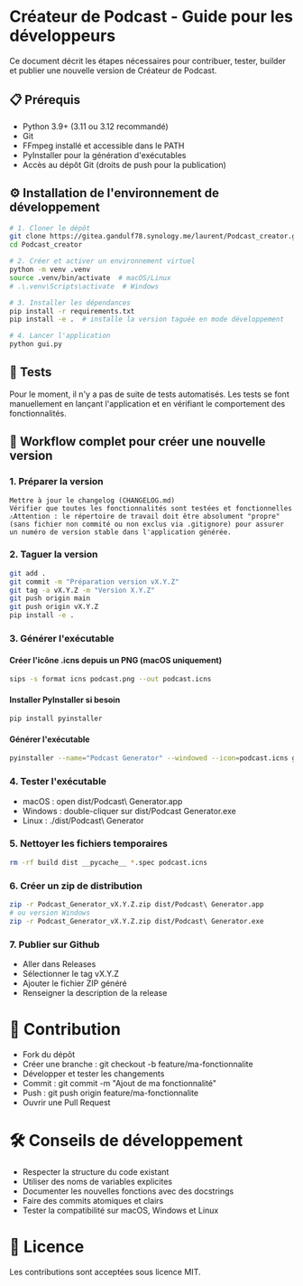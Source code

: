 # Créateur de Podcast - Guide pour les développeurs

Ce document décrit les étapes nécessaires pour contribuer, tester, builder et publier une nouvelle version de Créateur de Podcast.

## 📋 Prérequis

- Python 3.9+ (3.11 ou 3.12 recommandé)
- Git
- FFmpeg installé et accessible dans le PATH
- PyInstaller pour la génération d'exécutables
- Accès au dépôt Git (droits de push pour la publication)

## ⚙️ Installation de l'environnement de développement

```sh
# 1. Cloner le dépôt
git clone https://gitea.gandulf78.synology.me/laurent/Podcast_creator.git
cd Podcast_creator

# 2. Créer et activer un environnement virtuel
python -m venv .venv
source .venv/bin/activate  # macOS/Linux
# .\.venv\Scripts\activate  # Windows

# 3. Installer les dépendances
pip install -r requirements.txt
pip install -e .  # installe la version taguée en mode développement

# 4. Lancer l'application
python gui.py
```

## 🧪 Tests
Pour le moment, il n'y a pas de suite de tests automatisés.
Les tests se font manuellement en lançant l'application et en vérifiant le comportement des fonctionnalités.

## 🚀 Workflow complet pour créer une nouvelle version

### 1. Préparer la version
    Mettre à jour le changelog (CHANGELOG.md)
    Vérifier que toutes les fonctionnalités sont testées et fonctionnelles
    ⚠️Attention : le répertoire de travail doit être absolument "propre" (sans fichier non commité ou non exclus via .gitignore) pour assurer un numéro de version stable dans l'application générée.

    
### 2. Taguer la version

```sh
git add .
git commit -m "Préparation version vX.Y.Z"
git tag -a vX.Y.Z -m "Version X.Y.Z"
git push origin main
git push origin vX.Y.Z
pip install -e .
```

### 3. Générer l'exécutable
#### Créer l'icône .icns depuis un PNG (macOS uniquement)
```sh
sips -s format icns podcast.png --out podcast.icns
```

#### Installer PyInstaller si besoin
```sh
pip install pyinstaller
```

#### Générer l'exécutable
```sh
pyinstaller --name="Podcast Generator" --windowed --icon=podcast.icns gui.py
```

### 4. Tester l'exécutable

- macOS : open dist/Podcast\ Generator.app
- Windows : double-cliquer sur dist/Podcast Generator.exe
- Linux : ./dist/Podcast\ Generator

### 5. Nettoyer les fichiers temporaires
```sh
rm -rf build dist __pycache__ *.spec podcast.icns
```

### 6. Créer un zip de distribution
```sh
zip -r Podcast_Generator_vX.Y.Z.zip dist/Podcast\ Generator.app
# ou version Windows
zip -r Podcast_Generator_vX.Y.Z.zip dist/Podcast\ Generator.exe
```

### 7. Publier sur Github
- Aller dans Releases
- Sélectionner le tag vX.Y.Z
- Ajouter le fichier ZIP généré
- Renseigner la description de la release


# 🤝 Contribution
- Fork du dépôt 
- Créer une branche : git checkout -b feature/ma-fonctionnalite 
- Développer et tester les changements 
- Commit : git commit -m "Ajout de ma fonctionnalité"
- Push : git push origin feature/ma-fonctionnalite 
- Ouvrir une Pull Request

# 🛠 Conseils de développement
- Respecter la structure du code existant
- Utiliser des noms de variables explicites
- Documenter les nouvelles fonctions avec des docstrings
- Faire des commits atomiques et clairs
- Tester la compatibilité sur macOS, Windows et Linux

# 📜 Licence
Les contributions sont acceptées sous licence MIT.
